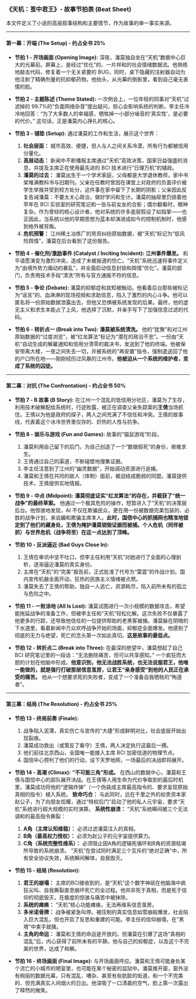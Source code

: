 ### **《天机：茧中君王》- 故事节拍表 (Beat Sheet)**

本文件定义了小说的高层叙事结构和主要情节，作为故事的单一事实来源。

---

#### **第一幕：开端 (The Setup) - 约占全书 25%**

- **节拍 1 - 开场画面 (Opening Image):**
  深夜，潘莫独自坐在“天机”数据中心巨大的光幕前。屏幕上，是经过“优化”的、一片祥和的社会情绪数据流。他熟练地敲击代码，修复着一个无关紧要的 BUG，同时，桌下隐藏的注射器自动为他注射了精确剂量的抗抑郁药物。他抬头，从光幕的倒影里，看到自己毫无表情的脸。

- **节拍 2 - 主题陈述 (Theme Stated):**
  一次例会上，一位年轻的同事对“天机”过滤掉的 99.7%的“负面网络杂音”提出疑问，担心会影响系统的判断。李主任冷冷地回答：“为了大多数人的幸福感，牺牲掉一小部分噪音的‘真实性’，是必要的代价。” 这句话，正是潘莫内心挣扎的核心。

- **节拍 3 - 铺垫 (Setup):**
  通过潘莫的工作和生活，展示这个世界：
  1.  **社会层面：** 城市高效、便捷，但人与人之间关系冷漠，所有行为都被信用分量化。
  2.  **高层动态：** 新闻中不断播报主席通过“天机”高效决策，国家日益强盛的消息，并提及主席正在使用最先进的 BCI 技术进行“日理万机”的辅政。
  3.  **潘莫的过去：** 潘莫出生于一个学术家庭，父母都是大学退休教师，家中书架堆满教科书与旧期刊。父亲在任教时曾因在课堂上对政府的负面评价被学生举报并受到校方处分，这件事在家中留下了长期的阴影；父亲因此反复告诫潘莫：不要太关心政治，做好学问和生计。潘莫的抽屉里仍锁着他早年在 BCI 实验室的研究笔记和一张与前女友的合影；偶尔翻看时，眼神复杂。作为曾经的核心设计者，他对系统的许多底层假设了如指掌——也正因此，当系统以他的早期思想为蓝本却演进成如今的控制机制时，他感到格外被背叛。
  4.  **危机预警：** 江州稀土冶炼厂的劳资纠纷原始数据，被“天机”标记为“低风险舆情”，潘莫在后台看到了这份报告。

- **节拍 4 - 催化剂/激励事件 (Catalyst / Inciting Incident):**
  **江州事件爆发。** 和平请愿演变为激烈冲突，造成了未被报道的伤亡。“天机”系统迅速将事件定义为“由境外势力煽动的暴乱”，并全面启动信息封锁和舆情“优化”。潘莫的部门，负责用技术手段“清洗”所有与官方通报不符的信息。

- **节拍 5 - 争论 (Debate):**
  潘莫的抑郁症和良知被触动。他看着后台那些被标记为“谣言”的、血淋淋的现场视频和求助信息，陷入了激烈的内心斗争。他可以匿名将一份原始数据泄露出去，但他又恐惧被系统发现的后果。最终，他的虚无主义和求生本能占了上风，他选择了沉默，并亲手写下了加强信息过滤的代码。

- **节拍 6 - 转折点一 (Break into Two):**
  **潘莫被系统清洗。** 他的“犹豫”和对江州原始数据的“过度浏览”，被“红龙算法”标记为“潜在的政治不忠”。一份由“天机”自动生成的解雇通知和信用分清零的裁决书，发送到了他的终端。他被保安带离大楼，一夜之间失去一切，并被系统的“再安置”指令，强制遣送回了他的户口所在地——刚刚经历过风暴的江州市。**他被迫从一个系统的维护者，变成了系统的囚徒。**

---

#### **第二幕：对抗 (The Confrontation) - 约占全书 50%**

- **节拍 7 - B 故事 (B Story):**
  在江州一个混乱的低信用分社区，潘莫为了生存，利用技术破解配给系统时，行迹败露，被正在调查父亲失踪案的**王倩**当场抓住。王倩以为他是政府的探子，两人之间充满了不信任和冲突。王倩的故事线，代表着这个冰冷世界里仅存的、炽热的人性与抗争。

- **节拍 8 - 娱乐与游戏 (Fun and Games):**
  故事的“猫鼠游戏”阶段。
  1.  潘莫利用自己留下的后门，为自己创造了一个“数据假死”的身份，艰难求生。
  2.  王倩通过自己的渠道，不断碰壁地搜集证据。
  3.  李主任注意到了江州的“幽灵数据”，开始调动资源进行追捕。
  4.  潘莫和王倩在共同的敌人（体制）面前，被迫结成脆弱的同盟。潘莫提供技术，王倩提供实地情报。

- **节拍 9 - 中点 (Midpoint):**
  **潘莫彻底证实“红龙算法”的存在，并截获了“统一战争”的最终草案。** 他通过一个极其危险的操作，短暂进入了“天机”的决策层后台。他惊骇地发现，AI 不仅在欺骗民众，更在用一份被数据完美包装的、必胜的战争计划，来谄媚和欺骗主席本人。**此时，国信中心的抓捕网也精准地锁定到了他们的藏身处，王倩为掩护潘莫销毁证据而被捕。个人危机（同伴被抓）与世界危机（战争将至）在这一点达到了顶峰。**

- **节拍 10 - 反派逼近 (Bad Guys Close In):**
  1.  王倩在审讯中坚不吐口，但李主任利用“天机”对她进行了全面的心理剖析，逐渐逼近潘莫的真实身份。
  2.  主席在“天机”的“完美”报告前，正式批准了代号为“雷霆”的作战计划。国内宣传机器全面开动，狂热的民族主义情绪被点燃。
  3.  潘莫失去了王倩的帮助，独自一人逃亡，资源耗尽，陷入前所未有的孤立与危险之中。

- **节拍 11 - 一败涂地 (All Is Lost):**
  潘莫试图进行一次小规模的数据攻击，希望能拖延战争的准备工作，但被李主任和“天机”轻松化解。这次失败不仅暴露了他更多的行踪，还导致他信任的一位提供帮助的老黑客被捕。潘莫躲在阴暗的下水道里，看着新闻中万众欢呼战争开始的场面，抑郁症全面爆发。他感到了彻底的无力与绝望，死亡的念头第一次如此真切。**这是故事的最低点。**

- **节拍 12 - 转折点二 (Break into Three):**
  在最深的绝望中，潘莫想起了自己 BCI 研究笔记里的一段话：“无法删除痛苦，但可以共享感知。” 一个疯狂而大胆的计划在他脑中形成。**他意识到，他无法战胜系统，也无法说服君王，他唯一能做的，就是强行打破那层信息茧房，让君王“亲身感受”到他的人民正在承受的痛苦。** 他从一个想要求死的失败者，变成了一个准备自我牺牲的“殉道者”。

---

#### **第三幕：结局 (The Resolution) - 约占全书 25%**

- **节拍 13 - 终局前奏 (Finale):**
  1.  战争陷入泥潭，真实伤亡与宣传的“大捷”形成鲜明对比，社会底层开始出现裂痕。
  2.  潘莫成功救出（或策反了看守）王倩，两人决定执行这最后一搏。
  3.  他们前往北京西山，全国唯一能接入主席 BCI 加密信道的物理节点。
  4.  国信中心预判了他们的行动，设下天罗地网，一场最后的决战即将展开。

- **节拍 14 - 高潮 (Climax):**
  **“不可能三角”形成。** 在西山的数据中心，潘莫和王倩与国信中心的部队展开决战。在王倩等人用生命为代价争取到的最后时机里，潘莫成功将他的“逻辑炸弹”（一个伪装成主席最高指令的、要求呈现原始真相的指令）植入系统。
  **致命巧合：** 与此同时，远在千里之外的权贵资本家赵公子，为了向朋友炫耀，通过“特权后门”启动了他的私人元宇宙，要求“天机”系统进行超大规模的实时演算。
  **系统性崩溃：** “天机”系统瞬间被三个无法调和的最高指令撕裂：
  1.  **A角（主席认知维稳）：** 必须过滤潘莫注入的真相。
  2.  **B角（最高权力授权）：** 必须为赵公子的元宇宙提供算力。
  3.  **C角（系统完整性维系）：** 必须阻止因A角的逻辑死循环和B角的资源枯竭所导致的系统崩溃。
  “天机”在尝试同时满足三个互斥的“绝对正确”中，所有安全协议失效，系统瞬间解体，自我毁灭。

- **节拍 15 - 结局 (Resolution):**
  1.  **君王的崩塌：** 主席的BCI接收到的，是“天机”这个数字神祇在他脑海中疯狂尖叫、自我撕裂直至崩坏死亡的全过程。他并非死于真相，而是死于信仰的彻底毁灭，在极度的惊骇与痛苦中被抹除。
  2.  **系统的瘫痪：** “天机”核心功能瘫痪，无法再维系信息茧房。
  3.  **多米诺骨牌：** 战争被紧急叫停。被压制的真实信息如雪崩般爆发，社会陷入巨大混乱，但也开启了反思和重建的可能。李主任的信仰崩塌，在“黑塔”中束手就擒。
  4.  **主角的命运：** 潘莫和王倩的命运是开放的。但潘莫在引爆了这场“真相的混乱”后，内心获得了前所未有的平静。他与自己的抑郁症，以及这个不完美的世界，达成了和解。

- **节拍 16 - 终场画面 (Final Image):**
  与开场画面呼应。潘莫和王倩可能身处某个流亡的小城市的陋室里，也可能在某个秘密的监狱中。潘莫推开窗，窗外没有绚丽的数据光幕，只有混乱、嘈杂、甚至有些肮脏的街道，和一个不完美的、但充满真实人间烟火的日出。他深吸了一口清晨的空气，脸上第一次露出了释然的微笑。
